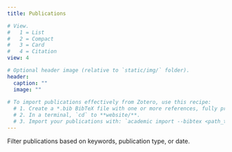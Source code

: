 ```yaml
---
title: Publications

# View.
#   1 = List
#   2 = Compact
#   3 = Card
#   4 = Citation
view: 4

# Optional header image (relative to `static/img/` folder).
header:
  caption: ""
  image: ""
  
# To import publications effectively from Zotero, use this recipe: 
  # 1. Create a *.bib BibTeX file with one or more references, fully prepped in Zotero. 
  # 2. In a terminal, `cd` to **website/**.
  # 3. Import your publications with: `academic import --bibtex <path_to_your/publications.bib>`
---
```


Filter publications based on keywords, publication type, or date. 